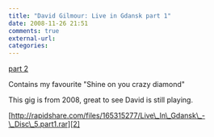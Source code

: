 ```yaml
---
title: "David Gilmour: Live in Gdansk part 1"
date: 2008-11-26 21:51
comments: true
external-url:
categories:
---
```

[part 2][1]  
  
Contains my favourite "Shine on you crazy diamond"  
  
This gig is from 2008, great to see David is still playing.

[http://rapidshare.com/files/165315277/Live\_In\_Gdansk\_-\_Disc\_5.part1.rar][2]

  [1]: http://rapidshare.com/files/165315277/Live_In_Gdansk_-_Disc_5.part2.rar
  [2]: http://rapidshare.com/files/165315277/Live_In_Gdansk_-_Disc_5.part1.rar
